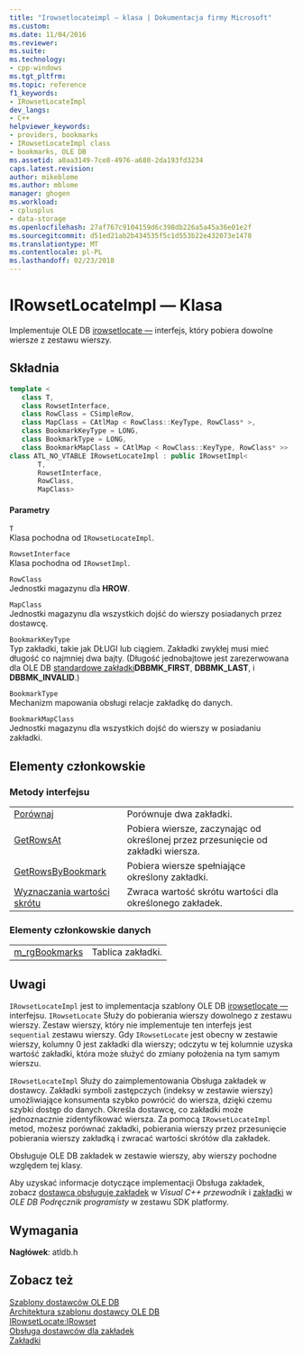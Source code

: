 ```yaml
---
title: "Irowsetlocateimpl — klasa | Dokumentacja firmy Microsoft"
ms.custom: 
ms.date: 11/04/2016
ms.reviewer: 
ms.suite: 
ms.technology:
- cpp-windows
ms.tgt_pltfrm: 
ms.topic: reference
f1_keywords:
- IRowsetLocateImpl
dev_langs:
- C++
helpviewer_keywords:
- providers, bookmarks
- IRowsetLocateImpl class
- bookmarks, OLE DB
ms.assetid: a8aa3149-7ce8-4976-a680-2da193fd3234
caps.latest.revision: 
author: mikeblome
ms.author: mblome
manager: ghogen
ms.workload:
- cplusplus
- data-storage
ms.openlocfilehash: 27af767c9104159d6c398db226a5a45a36e01e2f
ms.sourcegitcommit: d51ed21ab2b434535f5c1d553b22e432073e1478
ms.translationtype: MT
ms.contentlocale: pl-PL
ms.lasthandoff: 02/23/2018
---
```

# <a name="irowsetlocateimpl-class"></a>IRowsetLocateImpl — Klasa
Implementuje OLE DB [irowsetlocate —](https://msdn.microsoft.com/en-us/library/ms721190.aspx) interfejs, który pobiera dowolne wiersze z zestawu wierszy.  
  
## <a name="syntax"></a>Składnia

```cpp
template <  
   class T,   
   class RowsetInterface,   
   class RowClass = CSimpleRow,   
   class MapClass = CAtlMap < RowClass::KeyType, RowClass* >,   
   class BookmarkKeyType = LONG,   
   class BookmarkType = LONG,   
   class BookmarkMapClass = CAtlMap < RowClass::KeyType, RowClass* >>  
class ATL_NO_VTABLE IRowsetLocateImpl : public IRowsetImpl<  
       T,   
       RowsetInterface,   
       RowClass,   
       MapClass>  
```  
  
#### <a name="parameters"></a>Parametry  
 `T`  
 Klasa pochodna od `IRowsetLocateImpl`.  
  
 `RowsetInterface`  
 Klasa pochodna od `IRowsetImpl`.  
  
 `RowClass`  
 Jednostki magazynu dla **HROW**.  
  
 `MapClass`  
 Jednostki magazynu dla wszystkich dojść do wierszy posiadanych przez dostawcę.  
  
 `BookmarkKeyType`  
 Typ zakładki, takie jak DŁUGI lub ciągiem. Zakładki zwykłej musi mieć długość co najmniej dwa bajty. (Długość jednobajtowe jest zarezerwowana dla OLE DB [standardowe zakładki](https://msdn.microsoft.com/en-us/library/ms712954.aspx)**DBBMK_FIRST**, **DBBMK_LAST**, i **DBBMK_INVALID**.)  
  
 `BookmarkType`  
 Mechanizm mapowania obsługi relacje zakładkę do danych.  
  
 `BookmarkMapClass`  
 Jednostki magazynu dla wszystkich dojść do wierszy w posiadaniu zakładki.  
  
## <a name="members"></a>Elementy członkowskie  
  
### <a name="interface-methods"></a>Metody interfejsu  
  
|||  
|-|-|  
|[Porównaj](../../data/oledb/irowsetlocateimpl-compare.md)|Porównuje dwa zakładki.|  
|[GetRowsAt](../../data/oledb/irowsetlocateimpl-getrowsat.md)|Pobiera wiersze, zaczynając od określonej przez przesunięcie od zakładki wiersza.|  
|[GetRowsByBookmark](../../data/oledb/irowsetlocateimpl-getrowsbybookmark.md)|Pobiera wiersze spełniające określony zakładki.|  
|[Wyznaczania wartości skrótu](../../data/oledb/irowsetlocateimpl-hash.md)|Zwraca wartość skrótu wartości dla określonego zakładek.|  
  
### <a name="data-members"></a>Elementy członkowskie danych  
  
|||  
|-|-|  
|[m_rgBookmarks](../../data/oledb/irowsetlocateimpl-m-rgbookmarks.md)|Tablica zakładki.|  
  
## <a name="remarks"></a>Uwagi  
 `IRowsetLocateImpl` jest to implementacja szablony OLE DB [irowsetlocate —](https://msdn.microsoft.com/en-us/library/ms721190.aspx) interfejsu. `IRowsetLocate` Służy do pobierania wierszy dowolnego z zestawu wierszy. Zestaw wierszy, który nie implementuje ten interfejs jest `sequential` zestawu wierszy. Gdy `IRowsetLocate` jest obecny w zestawie wierszy, kolumny 0 jest zakładki dla wierszy; odczytu w tej kolumnie uzyska wartość zakładki, która może służyć do zmiany położenia na tym samym wierszu.  
  
 `IRowsetLocateImpl` Służy do zaimplementowania Obsługa zakładek w dostawcy. Zakładki symboli zastępczych (indeksy w zestawie wierszy) umożliwiające konsumenta szybko powrócić do wiersza, dzięki czemu szybki dostęp do danych. Określa dostawcę, co zakładki może jednoznacznie zidentyfikować wiersza. Za pomocą `IRowsetLocateImpl` metod, możesz porównać zakładki, pobierania wierszy przez przesunięcie pobierania wierszy zakładką i zwracać wartości skrótów dla zakładek.  
  
 Obsługuje OLE DB zakładek w zestawie wierszy, aby wierszy pochodne względem tej klasy.  
  
 Aby uzyskać informacje dotyczące implementacji Obsługa zakładek, zobacz [dostawca obsługuje zakładek](../../data/oledb/provider-support-for-bookmarks.md) w *Visual C++ przewodnik* i [zakładki](https://msdn.microsoft.com/en-us/library/ms709728.aspx) w *OLE DB Podręcznik programisty* w zestawu SDK platformy.  
  
## <a name="requirements"></a>Wymagania  
 **Nagłówek**: atldb.h  
  
## <a name="see-also"></a>Zobacz też  
 [Szablony dostawców OLE DB](../../data/oledb/ole-db-provider-templates-cpp.md)   
 [Architektura szablonu dostawcy OLE DB](../../data/oledb/ole-db-provider-template-architecture.md)   
 [IRowsetLocate:IRowset](https://msdn.microsoft.com/en-us/library/ms721190.aspx)   
 [Obsługa dostawców dla zakładek](../../data/oledb/provider-support-for-bookmarks.md)   
 [Zakładki](https://msdn.microsoft.com/en-us/library/ms709728.aspx)